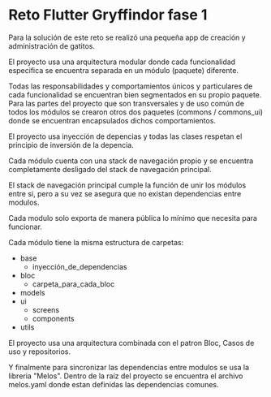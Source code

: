 
# Reto Flutter Gryffindor fase 1

Para la solución de este reto se realizó una pequeña app de creación y administración de gatitos.

El proyecto usa una arquitectura modular donde cada funcionalidad especifica se encuentra separada en un módulo (paquete) diferente. 

Todas las responsabilidades y comportamientos únicos y particulares de cada funcionalidad se encuentran bien segmentados en su propio paquete. Para las partes del proyecto que son transversales y de uso común de todos los módulos se crearon otros dos paquetes (commons / commons_ui) donde se encuentran encapsulados dichos comportamientos.

El proyecto usa inyección de depencias y todas las clases respetan el principio de inversión de la depencia.

Cada módulo cuenta con una stack de navegación propio y se encuentra completamente desligado del stack de navegación principal.

El stack de navegación principal cumple la función de unir los módulos entre si, pero a su vez se asegura que no existan dependencias entre modulos.

Cada modulo solo exporta de manera pública lo mínimo que necesita para funcionar.

Cada módulo tiene la misma estructura de carpetas:

- base
    - inyección_de_dependencias
- bloc
    - carpeta_para_cada_bloc
- models
- ui
    - screens
    - components
- utils

El proyecto usa una arquitectura combinada con el patron Bloc, Casos de uso y repositorios.

Y finalmente para sincronizar las dependencias entre modulos se usa la libreria "Melos". Dentro de la raíz del proyecto se encuentra el archivo melos.yaml donde estan definidas las dependencias comunes.